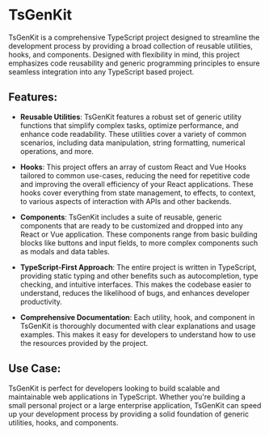# TsGenKit

TsGenKit is a comprehensive TypeScript project designed to streamline the development process by providing a broad collection of reusable utilities, hooks, and components. Designed with flexibility in mind, this project emphasizes code reusability and generic programming principles to ensure seamless integration into any TypeScript based project.

## Features:

- **Reusable Utilities**: TsGenKit features a robust set of generic utility functions that simplify complex tasks, optimize performance, and enhance code readability. These utilities cover a variety of common scenarios, including data manipulation, string formatting, numerical operations, and more.

- **Hooks**: This project offers an array of custom React and Vue Hooks tailored to common use-cases, reducing the need for repetitive code and improving the overall efficiency of your React applications. These hooks cover everything from state management, to effects, to context, to various aspects of interaction with APIs and other backends.

- **Components**: TsGenKit includes a suite of reusable, generic components that are ready to be customized and dropped into any React or Vue application. These components range from basic building blocks like buttons and input fields, to more complex components such as modals and data tables.

- **TypeScript-First Approach**: The entire project is written in TypeScript, providing static typing and other benefits such as autocompletion, type checking, and intuitive interfaces. This makes the codebase easier to understand, reduces the likelihood of bugs, and enhances developer productivity.

- **Comprehensive Documentation**: Each utility, hook, and component in TsGenKit is thoroughly documented with clear explanations and usage examples. This makes it easy for developers to understand how to use the resources provided by the project.

## Use Case:

TsGenKit is perfect for developers looking to build scalable and maintainable web applications in TypeScript. Whether you're building a small personal project or a large enterprise application, TsGenKit can speed up your development process by providing a solid foundation of generic utilities, hooks, and components.
